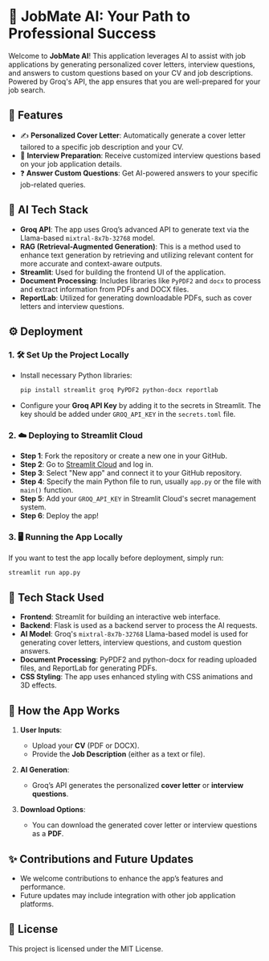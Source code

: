 # 🌟 JobMate AI: Your Path to Professional Success

Welcome to **JobMate AI**! This application leverages AI to assist with job applications by generating personalized cover letters, interview questions, and answers to custom questions based on your CV and job descriptions. Powered by Groq's API, the app ensures that you are well-prepared for your job search.

## 🚀 Features

- ✍️ **Personalized Cover Letter**: Automatically generate a cover letter tailored to a specific job description and your CV.
- 📝 **Interview Preparation**: Receive customized interview questions based on your job application details.
- ❓ **Answer Custom Questions**: Get AI-powered answers to your specific job-related queries.

## 🧠 AI Tech Stack

- **Groq API**: The app uses Groq’s advanced API to generate text via the Llama-based `mixtral-8x7b-32768` model.
- **RAG (Retrieval-Augmented Generation)**: This is a method used to enhance text generation by retrieving and utilizing relevant content for more accurate and context-aware outputs.
- **Streamlit**: Used for building the frontend UI of the application.
- **Document Processing**: Includes libraries like `PyPDF2` and `docx` to process and extract information from PDFs and DOCX files.
- **ReportLab**: Utilized for generating downloadable PDFs, such as cover letters and interview questions.

## ⚙️ Deployment

### 1. 🛠️ Set Up the Project Locally

- Install necessary Python libraries:
  ```bash
  pip install streamlit groq PyPDF2 python-docx reportlab
  ```

- Configure your **Groq API Key** by adding it to the secrets in Streamlit. The key should be added under `GROQ_API_KEY` in the `secrets.toml` file.

### 2. ☁️ Deploying to Streamlit Cloud

- **Step 1**: Fork the repository or create a new one in your GitHub.
- **Step 2**: Go to [Streamlit Cloud](https://streamlit.io/cloud) and log in.
- **Step 3**: Select "New app" and connect it to your GitHub repository.
- **Step 4**: Specify the main Python file to run, usually `app.py` or the file with `main()` function.
- **Step 5**: Add your `GROQ_API_KEY` in Streamlit Cloud's secret management system.
- **Step 6**: Deploy the app!

### 3. 🖥️ Running the App Locally

If you want to test the app locally before deployment, simply run:

```bash
streamlit run app.py
```

## 🔧 Tech Stack Used

- **Frontend**: Streamlit for building an interactive web interface.
- **Backend**: Flask is used as a backend server to process the AI requests.
- **AI Model**: Groq's `mixtral-8x7b-32768` Llama-based model is used for generating cover letters, interview questions, and custom question answers.
- **Document Processing**: PyPDF2 and python-docx for reading uploaded files, and ReportLab for generating PDFs.
- **CSS Styling**: The app uses enhanced styling with CSS animations and 3D effects.

## 📂 How the App Works

1. **User Inputs**:
   - Upload your **CV** (PDF or DOCX).
   - Provide the **Job Description** (either as a text or file).
   
2. **AI Generation**:
   - Groq’s API generates the personalized **cover letter** or **interview questions**.
   
3. **Download Options**:
   - You can download the generated cover letter or interview questions as a **PDF**.

## ✨ Contributions and Future Updates

- We welcome contributions to enhance the app’s features and performance.
- Future updates may include integration with other job application platforms.

## 📝 License

This project is licensed under the MIT License.
